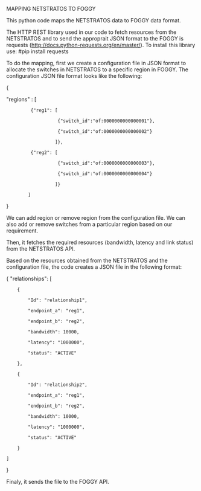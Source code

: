 MAPPING NETSTRATOS TO FOGGY

This python code maps the NETSTRATOS data to FOGGY data format. 

The HTTP REST library used in our code to fetch resources from the NETSTRATOS and to send the approprait JSON format to the FOGGY is requests (http://docs.python-requests.org/en/master/). 
To install this library use: #pip install requests

To do the mapping, first we create a configuration file in JSON format to allocate the switches in NETSTRATOS to a specific region in FOGGY. The configuration JSON file format looks like the following:

{

  "regions" : [

             {"reg1": [

                       {"switch_id":"of:0000000000000001"},

                       {"switch_id":"of:0000000000000002"}

                      ]},

             {"reg2": [

                       {"switch_id":"of:0000000000000003"},

                       {"switch_id":"of:0000000000000004"}

                      ]}

            ] 

}

We can add region or remove region from the configuration file. We can also add or remove switches from a particular region based on our requirement.

Then, it fetches the required resources (bandwidth, latency and link status) from the NETSTRATOS API. 

Based on the resources obtained from the NETSTRATOS and the configuration file, the code creates a JSON file in the following format:

{
    "relationships": [

        {

            "Id": "relationship1",

            "endpoint_a": "reg1",

            "endpoint_b": "reg2",

            "bandwidth": 10000,

            "latency": "1000000",

            "status": "ACTIVE"

        },

        {

            "Id": "relationship2",

            "endpoint_a": "reg1",

            "endpoint_b": "reg2",

            "bandwidth": 10000,

            "latency": "1000000",

            "status": "ACTIVE"

        }

    ]

}

Finaly, it sends the file to the FOGGY API.
